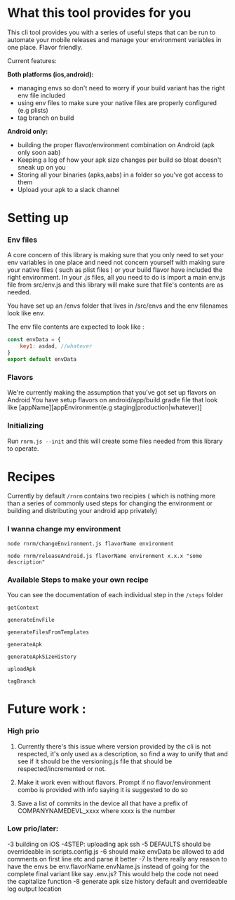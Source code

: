 # What this tool provides for you

This cli tool provides you with a series of useful steps that can be run to automate your mobile releases and manage your environment variables in one place. Flavor friendly.

Current features:

**Both platforms (ios,android):**
- managing envs so don't need to worry if your build variant has the right env file included
- using env files to make sure your native files are properly configured (e.g plists)
- tag branch on build

**Android only:**
- building the proper flavor/environment combination on Android (apk only soon aab)
- Keeping a log of how your apk size changes per build so bloat doesn't sneak up on you
- Storing all your binaries (apks,aabs) in a folder so you've got access to them
- Upload your apk to a slack channel

# Setting up
### Env files

A core concern of this library is making sure that you only need to set your env variables in one place and need not concern yourself with making sure your native files ( such as plist files ) or your build flavor have included the right environment. In your .js files, all you need to do is import a main env.js file from src/env.js and this library will make sure that file's contents are as needed.

You have set up an /envs folder that lives in /src/envs and the env filenames look like
env.<appName><appEnvironment>

The env file contents are expected to look like :
```js
const envData = {
    key1: asdad, //whatever
}
export default envData
```

### Flavors

We're currently making the assumption that you've got set up flavors on Android
You have setup flavors on android/app/build.gradle file that look like
[appName][appEnvironment(e.g staging|production|whatever)]

### Initializing

Run `rnrm.js --init` and this will create some files needed from this library to operate.

# Recipes
Currently by default `/rnrm` contains two recipies ( which is nothing more than a series of commonly used steps for changing the environment or building and distributing your android app privately)

### I wanna change my environment
`node rnrm/changeEnvironment.js flavorName environment` 

`node rnrm/releaseAndroid.js flavorName environment x.x.x "some description"`

### Available Steps to make your own recipe

You can see the documentation of each individual step in the `/steps` folder

`getContext`

`generateEnvFile`

`generateFilesFromTemplates`

`generateApk`

`generateApkSizeHistory`

`uploadApk`

`tagBranch`

# Future work :

### High prio
1. Currently there's this issue where version provided by the cli is not respected, it's only used as a description, so find a way to unify that and see if it should be the versioning.js file that should be respected/incremented or not.

2. Make it work even without flavors. Prompt if no flavor/environment combo is provided with info saying it is suggested to do so

3. Save a list of commits in the device all that have a prefix of COMPANYNAMEDEVL_xxxx where xxxx is the number

### Low prio/later:
-3 building on iOS
-4STEP: uploading apk ssh
-5 DEFAULTS should be overrideable in scripts.config.js
-6 should make envData be allowed to add comments on first line etc and parse it better
-7 Is there really any reason to have the envs be env.flavorName.envName.js instead of going for the complete final variant like say <appName><envName>.env.js? This would help the code not need the capitalize function
-8 generate apk size history default and overrideable log output location